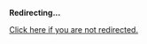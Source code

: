 <!DOCTYPE html>
<html>
<head>
<title>Redirecting...</title>
<link rel="canonical" href="https://blog.jle.im/entry/introducing-the-auto-library.html.md"/>
<meta http-equiv="content-type" content="text/html; charset=utf-8" />
<script>
(function(i,s,o,g,r,a,m){i['GoogleAnalyticsObject']=r;i[r]=i[r]||function(){
(i[r].q=i[r].q||[]).push(arguments)},i[r].l=1*new Date();a=s.createElement(o),
m=s.getElementsByTagName(o)[0];a.async=1;a.src=g;m.parentNode.insertBefore(a,m)
})(window,document,'script','//www.google-analytics.com/analytics.js','ga');
ga('create', { trackingId: 'UA-443711-8', cookieDomain: 'jle.im', redirect: 'https://blog.jle.im/entry/introducing-the-auto-library.html.md'});
ga('send', { hitType: 'pageview', hitCallback: function() { document.location.href = 'https://blog.jle.im/entry/introducing-the-auto-library.html.md'; } });
</script>
</head>
<body>
  <p><strong>Redirecting...</strong></p>
  <p><a href='https://blog.jle.im/entry/introducing-the-auto-library.html.md'>Click here if you are not redirected.</a></p>
  <script>
    setTimeout(function() { document.location.href = 'https://blog.jle.im/entry/introducing-the-auto-library.html.md'; }, 1000);
  </script>
</body>
</html>
